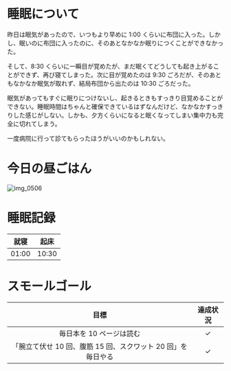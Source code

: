 # 睡眠について
昨日は眠気があったので、いつもより早めに 1:00 くらいに布団に入った。しかし、眠いのに布団に入ったのに、そのあとなかなか眠りにつくことができなかった。

そして、8:30 くらいに一瞬目が覚めたが、まだ眠くてどうしても起き上がることができず、再び寝てしまった。次に目が覚めたのは 9:30 ごろだが、そのあともなかなか眠気が取れず、結局布団から出たのは 10:30 ごろだった。

眠気があってもすぐに眠りにつけないし、起きるときもすっきり目覚めることができない。睡眠時間はちゃんと確保できているはずなんだけど、なかなかすっきりした感じがしない。しかも、夕方くらいになると眠くなってしまい集中力も完全に切れてしまう。

一度病院に行って診てもらったほうがいいのかもしれない。

# 今日の昼ごはん
![img_0506](/images/2018/12/img_0506.jpg)

# 睡眠記録
| 就寝 | 起床 |
|:---:|:---:|
| 01:00 | 10:30 |

# スモールゴール
| 目標 | 達成状況 |
|:---:|:---:|
| 毎日本を 10 ページは読む | ✓ |
| 「腕立て伏せ 10 回、腹筋 15 回、スクワット 20 回」を毎日やる | ✓ |
